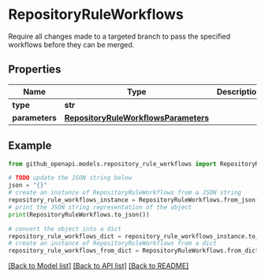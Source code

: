 # RepositoryRuleWorkflows

Require all changes made to a targeted branch to pass the specified workflows before they can be merged.

## Properties

Name | Type | Description | Notes
------------ | ------------- | ------------- | -------------
**type** | **str** |  | 
**parameters** | [**RepositoryRuleWorkflowsParameters**](RepositoryRuleWorkflowsParameters.md) |  | [optional] 

## Example

```python
from github_openapi.models.repository_rule_workflows import RepositoryRuleWorkflows

# TODO update the JSON string below
json = "{}"
# create an instance of RepositoryRuleWorkflows from a JSON string
repository_rule_workflows_instance = RepositoryRuleWorkflows.from_json(json)
# print the JSON string representation of the object
print(RepositoryRuleWorkflows.to_json())

# convert the object into a dict
repository_rule_workflows_dict = repository_rule_workflows_instance.to_dict()
# create an instance of RepositoryRuleWorkflows from a dict
repository_rule_workflows_from_dict = RepositoryRuleWorkflows.from_dict(repository_rule_workflows_dict)
```
[[Back to Model list]](../README.md#documentation-for-models) [[Back to API list]](../README.md#documentation-for-api-endpoints) [[Back to README]](../README.md)


